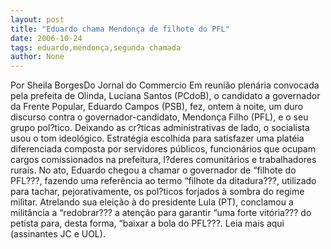 ```yaml
---
layout: post
title: "Eduardo chama Mendonça de filhote do PFL"
date: 2006-10-24
tags: eduardo,mendonça,segunda chamada
author: None
---
```

Por Sheila BorgesDo Jornal do Commercio
Em reunião plenária convocada pela prefeita de Olinda, Luciana Santos (PCdoB), o candidato a governador da Frente Popular, Eduardo Campos (PSB), fez, ontem à noite, um duro discurso contra o governador-candidato, Mendonça Filho (PFL), e o seu grupo pol?tico. 
Deixando as cr?ticas administrativas de lado, o socialista usou o tom ideológico. Estratégia escolhida para satisfazer uma platéia diferenciada composta por servidores públicos, funcionários que ocupam cargos comissionados na prefeitura, l?deres comunitários e trabalhadores rurais.
No ato, Eduardo chegou a chamar o governador de “filhote do PFL???, fazendo uma referência ao termo “filhote da ditadura???, utilizado para tachar, pejorativamente, os pol?ticos forjados à sombra do regime militar. Atrelando sua eleição à do presidente Lula (PT), conclamou a militância a “redobrar??? a atenção para garantir “uma forte vitória??? do petista para, desta forma, “baixar a bola do PFL???.
Leia mais aqui (assinantes JC e UOL). 